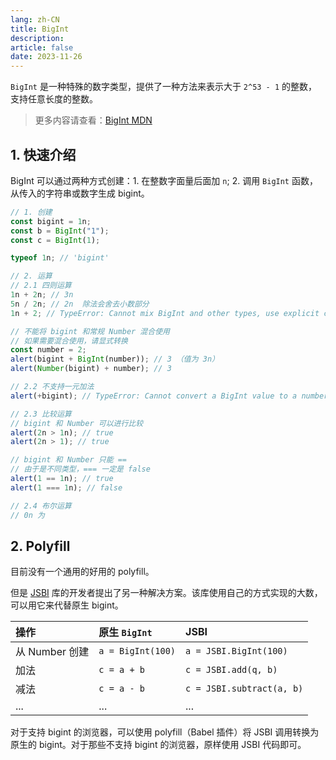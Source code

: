 ```yaml
---
lang: zh-CN
title: BigInt
description:
article: false
date: 2023-11-26
---
```


`BigInt` 是一种特殊的数字类型，提供了一种方法来表示大于 `2^53 - 1` 的整数，支持任意长度的整数。

> 更多内容请查看：[BigInt MDN](https://developer.mozilla.org/zh-CN/docs/Web/JavaScript/Reference/Global_Objects/BigInt)

<!-- more -->

## 1. 快速介绍

BigInt 可以通过两种方式创建：1. 在整数字面量后面加 `n`; 2. 调用 `BigInt` 函数，从传入的字符串或数字生成 bigint。

```js
// 1. 创建
const bigint = 1n;
const b = BigInt("1");
const c = BigInt(1);

typeof 1n; // 'bigint'

// 2. 运算
// 2.1 四则运算
1n + 2n; // 3n
5n / 2n; // 2n  除法会舍去小数部分
1n + 2; // TypeError: Cannot mix BigInt and other types, use explicit conversions

// 不能将 bigint 和常规 Number 混合使用
// 如果需要混合使用，请显式转换
const number = 2;
alert(bigint + BigInt(number)); // 3 （值为 3n）
alert(Number(bigint) + number); // 3

// 2.2 不支持一元加法
alert(+bigint); // TypeError: Cannot convert a BigInt value to a number

// 2.3 比较运算
// bigint 和 Number 可以进行比较
alert(2n > 1n); // true
alert(2n > 1); // true

// bigint 和 Number 只能 ==
// 由于是不同类型，=== 一定是 false
alert(1 == 1n); // true
alert(1 === 1n); // false

// 2.4 布尔运算
// 0n 为
```

## 2. Polyfill

目前没有一个通用的好用的 polyfill。

但是 [JSBI](https://github.com/GoogleChromeLabs/jsbi) 库的开发者提出了另一种解决方案。该库使用自己的方式实现的大数，可以用它来代替原生 bigint。

| 操作           | 原生 `BigInt`     | JSBI                      |
| :------------- | :---------------- | :------------------------ |
| 从 Number 创建 | `a = BigInt(100)` | `a = JSBI.BigInt(100)`    |
| 加法           | `c = a + b`       | `c = JSBI.add(q, b)`      |
| 减法           | `c = a - b`       | `c = JSBI.subtract(a, b)` |
| ...            | ...               | ...                       |

对于支持 bigint 的浏览器，可以使用 polyfill（Babel 插件）将 JSBI 调用转换为原生的 bigint。对于那些不支持 bigint 的浏览器，原样使用 JSBI 代码即可。
